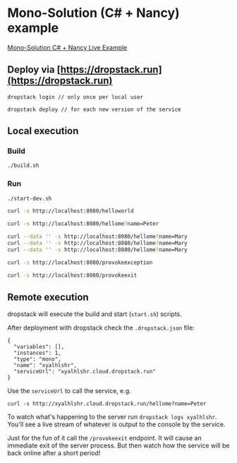 # Mono-Solution (C# + Nancy) example

[Mono-Solution C# + Nancy Live Example](https://qkvwwiko.cloud.dropstack.run/add)

## Deploy via [https://dropstack.run](https://dropstack.run)

```
dropstack login // only once per local user

dropstack deploy // for each new version of the service
```

## Local execution

### Build

```bash
./build.sh
```

### Run

```bash
./start-dev.sh

curl -s http://localhost:8080/helloworld

curl -s http://localhost:8080/hellome?name=Peter

curl --data '' -s http://localhost:8080/hellome?name=Mary
curl --data '' -s http://localhost:8080/hellome?name=Mary
curl --data '' -s http://localhost:8080/hellome?name=Mary

curl -s http://localhost:8080/provokeexception

curl -s http://localhost:8080/provokeexit
```

## Remote execution
dropstack will execute the build and start (`start.sh`) scripts.

After deployment with dropstack check the `.dropstack.json` file:

```
{
  "variables": [],
  "instances": 1,
  "type": "mono",
  "name": "xyalhlshr",
  "serviceUrl": "xyalhlshr.cloud.dropstack.run"
}
```

Use the `serviceUrl` to call the service, e.g.

```
curl -s http://xyalhlshr.cloud.dropstack.run/hellome?name=Peter
```

To watch what's happening to the server run `dropstack logs xyalhlshr`. You'll see a live stream of whatever is output to the console by the service.

Just for the fun of it call the `/provokeexit` endpoint. It will cause an immediate exit of the server process. But then watch how the service will be back online after a short period!
